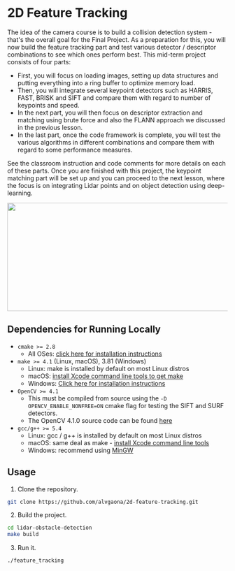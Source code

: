 # 2D Feature Tracking

The idea of the camera course is to build a collision detection system - that's the overall goal for the Final Project.
As a preparation for this, you will now build the feature tracking part and test various detector / descriptor combinations to see which ones perform best. This mid-term project consists of four parts:

* First, you will focus on loading images, setting up data structures and putting everything into a ring buffer to optimize memory load. 
* Then, you will integrate several keypoint detectors such as HARRIS, FAST, BRISK and SIFT and compare them with regard to number of keypoints and speed. 
* In the next part, you will then focus on descriptor extraction and matching using brute force and also the FLANN approach we discussed in the previous lesson. 
* In the last part, once the code framework is complete, you will test the various algorithms in different combinations and compare them with regard to some performance measures. 

See the classroom instruction and code comments for more details on each of these parts.
Once you are finished with this project, the keypoint matching part will be set up and you can proceed to the next lesson, where the focus is on integrating Lidar points and on object detection using deep-learning. 

<img src="images/keypoints.png" width="820" height="248" />

## Dependencies for Running Locally
* `cmake >= 2.8`
  * All OSes: [click here for installation instructions][CMake]
* `make >= 4.1` (Linux, macOS), 3.81 (Windows)
  * Linux: make is installed by default on most Linux distros
  * macOS: [install Xcode command line tools to get make][Xcode]
  * Windows: [Click here for installation instructions][Make]
* `OpenCV >= 4.1`
  * This must be compiled from source using the `-D OPENCV_ENABLE_NONFREE=ON` cmake flag for testing the SIFT and SURF detectors.
  * The OpenCV 4.1.0 source code can be found [here][OpenCV]
* `gcc/g++ >= 5.4`
  * Linux: gcc / g++ is installed by default on most Linux distros
  * macOS: same deal as make - [install Xcode command line tools][Xcode]
  * Windows: recommend using [MinGW]

## Usage

1. Clone the repository.

```bash
git clone https://github.com/alvgaona/2d-feature-tracking.git
```

2. Build the project.

```bash
cd lidar-obstacle-detection
make build
```

3. Run it.

```bash
./feature_tracking
```

[Make]: http://gnuwin32.sourceforge.net/packages/make.htm
[CMake]: https://cmake.org/install
[Xcode]: https://developer.apple.com/xcode/features
[OpenCV]: https://github.com/opencv/opencv/tree/4.1.0
[MinGW]: http://www.mingw.org
